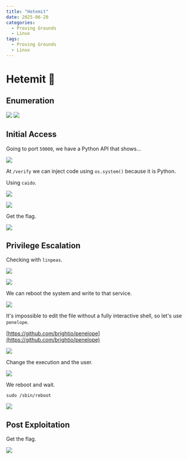 ```yaml
---
title: "Hetemit"
date: 2025-06-20
categories:
  - Proving Grounds
  - Linux
tags:
  - Proving Grounds
  - Linux
---
```


# Hetemit 🔸
<!-- more -->

## Enumeration

![](../assets/Pasted%20image%2020250320001715.png)
![](../assets/Pasted%20image%2020250320001735.png)

## Initial Access

Going to port `50000`, we have a Python API that shows...

![](../assets/Pasted%20image%2020250320102701.png)

At `/verify` we can inject code using `os.system()` because it is Python.

Using `caido`.

![](../assets/Pasted%20image%2020250320102743.png)

![](../assets/Pasted%20image%2020250320102807.png)

Get the flag.

![](../assets/Pasted%20image%2020250320102902.png)

## Privilege Escalation

Checking with `linpeas`.

![](../assets/Pasted%20image%2020250320123728.png)

![](../assets/Pasted%20image%2020250320123743.png)

We can reboot the system and write to that service.

![](../assets/Pasted%20image%2020250320124125.png)

It's impossible to edit the file without a fully interactive shell, so let's use `penelope`.

[https://github.com/brightio/penelope](https://github.com/brightio/penelope)

![](../assets/Pasted%20image%2020250320130850.png)

Change the execution and the user.

![](../assets/Pasted%20image%2020250320132936.png)

We reboot and wait.

`sudo /sbin/reboot`

![](../assets/Pasted%20image%2020250320133034.png)

## Post Exploitation

Get the flag.

![](../assets/Pasted%20image%2020250320133104.png)
